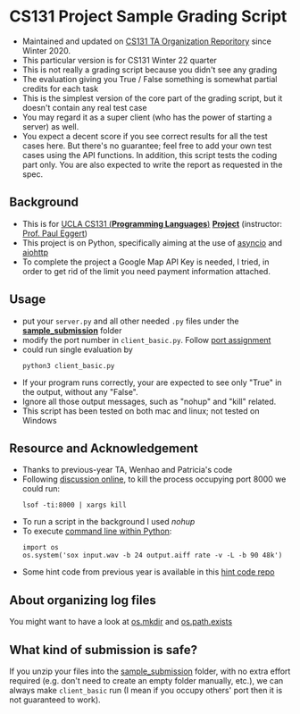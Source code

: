 # CS131 Project Sample Grading Script
* Maintained and updated on [CS131 TA Organization Reporitory](https://github.com/CS131-TA-team/CS131-Project-Sample-Grading-Script) since Winter 2020.
* This particular version is for CS131 Winter 22 quarter
* This is not really a grading script because you didn't see any grading
* The evaluation giving you True / False something is somewhat partial credits for each task
* This is the simplest version of the core part of the grading script, but it doesn't contain any real test case
* You may regard it as a super client (who has the power of starting a server) as well.
* You expect a decent score if you see correct results for all the test cases here. But there's no guarantee; feel free to add your own test cases using the API functions. In addition, this script tests the coding part only. You are also expected to write the report as requested in the spec.

## Background
- This is for [UCLA CS131 (**Programming Languages**)](http://web.cs.ucla.edu/classes/winter21/cs131/index.html) [**Project**](http://web.cs.ucla.edu/classes/winter21/cs131/hw/pr.html) (instructor: [Prof. Paul Eggert](http://web.cs.ucla.edu/classes/winter21/cs131/mail-eggert.html))
- This project is on Python, specifically aiming at the use of [asyncio](https://docs.python.org/3/library/asyncio.html) and [aiohttp](https://aiohttp.readthedocs.io/en/stable/)
- To complete the project a Google Map API Key is needed, I tried, in order to get rid of the limit you need payment information attached.



## Usage
* put your ```server.py``` and all other needed ```.py``` files under the [**sample_submission**](./sample_submission) folder
* modify the port number in ```client_basic.py```. Follow [port assignment](https://piazza.com/class/kxxz3gx4ppy4sn?cid=225) 
* could run single evaluation by
    ```shell
    python3 client_basic.py
    ```
* If your program runs correctly, your are expected to see only "True" in the output, without any "False".
* Ignore all those output messages, such as "nohup" and "kill" related.
* This script has been tested on both mac and linux; not tested on Windows

## Resource and Acknowledgement
- Thanks to previous-year TA, Wenhao and Patricia's code
- Following [discussion online](https://stackoverflow.com/questions/3855127/find-and-kill-process-locking-port-3000-on-mac), to kill the process occupying port 8000 we could run: 
    ```shell
    lsof -ti:8000 | xargs kill
    ```
- To run a script in the background I used *nohup*
- To execute [command line within Python](https://stackoverflow.com/questions/450285/executing-command-line-programs-from-within-python):
    ```shell
    import os
    os.system('sox input.wav -b 24 output.aiff rate -v -L -b 90 48k')
    ```
- Some hint code from previous year is available in this [hint code repo](https://github.com/CS131-TA-team/UCLA_CS131_CodeHelp/tree/master/Python)


## About organizing log files
You might want to have a look at [os.mkdir](https://www.tutorialspoint.com/python/os_mkdir.htm) and [os.path.exists](https://www.geeksforgeeks.org/python-os-path-exists-method/)

## What kind of submission is safe?
If you unzip your files into the [sample_submission](./sample_submission) folder, with no extra effort required (e.g. don't need to create an empty folder manually, etc.), we can always make ```client_basic``` run (I mean if you occupy others' port then it is not guaranteed to work).

